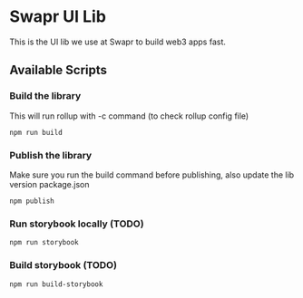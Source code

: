 # Swapr UI Lib

This is the UI lib we use at Swapr to build web3 apps fast.

## Available Scripts

### Build the library
This will run rollup  with -c command (to check rollup config file)

```
npm run build
```

### Publish the library
Make sure you run the build command before publishing, also update the lib version package.json

```
npm publish
```

### Run storybook locally (TODO)

```
npm run storybook
```

### Build storybook (TODO)

```
npm run build-storybook
```